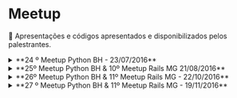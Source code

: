 # Meetup
:loudspeaker: Apresentações e códigos apresentados e disponibilizados pelos palestrantes.

<details>
<summary>**24 º Meetup Python BH - 23/07/2016**</summary>

Local: Guaja casa

**Palestras:**

[Não escale servidores, escale código!](http://slides.com/ervilis/nao-escale-servidores-escale-codigo#/)

[Introdução ao Python](https://speakerdeck.com/cassiobotaro/introducao-ao-python)

**Lightning talks**

[Python Sudeste](http://pythonsudeste.org/)

[Vim-Bootstrap](http://vim-bootstrap.com/)

[Vimbook](https://github.com/cassiobotaro/vimbook)

[exporters](https://github.com/scrapinghub/exporters)

**Outros**

[uvloop](https://github.com/MagicStack/uvloop)

</details>

<details>
<summary>**25º Meetup Python BH & 10º Meetup Rails MG  21/08/2016**</summary>

Local: Outbound Market

**Palestras:**

[Relato das minhas experiências com Mapa mental](https://www.dropbox.com/s/41fzakqlxqvo728/MapaMental.exe?dl=0)

[Introdução ao Phoenix framework](http://slides.com/arthurbragaalfredo/introducao-ao-phoenix-framework#/)

[Usando GIT LFS (Large File Storage)](http://slides.com/jeanoliveirarodrigues/git-lfs#/)

[React.js para pensar além do Ruby](http://www.slideshare.net/adimircolen/react-para-pensar-alm-do-ruby)

**Lightning talks**

[Python Sudeste](http://pythonsudeste.org/)

[Vim-Bootstrap](http://vim-bootstrap.com/)

[Vimbook](https://github.com/cassiobotaro/vimbook)

Oportunidade para freelancer django - lucararruda @ gmail

![Alda Rocha](https://github.com/pythonmg/meetup/blob/master/images/alda_rocha.png "Alda Rocha")

[SPED Auditor](http://spedauditor.com.br)

[Python Challenge](https://cassiobotaro.github.io/armadilha-de-nomes-em-variaveis-de-funcoes.html#armadilha-de-nomes-em-variaveis-de-funcoes)

Tem startup em BH? - pedalmeilda @ gmail

</details>

<details>
<summary>**26º Meetup Python BH & 11º Meetup Rails MG - 22/10/2016**</summary>

Local: Sede App Prova

**Palestras:**

[Dicas de Carreira para Desenvolvedores de Software](http://slides.com/andrealmar/dicas-carreira#/)

[Programando Robôs de Negociação para Forex](https://www.dropbox.com/s/rhj3c8b3za3yr7j/Desenvolvendo%20Bots%20para%20Forex.ppsx?dl=0)

[Tutorial Phoenix](https://speakerdeck.com/arthurbragaa/tutorial-phoenix-framework-v2)

**Lightning talks**

[Vim-Bootstrap](http://vim-bootstrap.com/)

[APP Prova](http://appprova.com.br/)

[Trailblazer](https://github.com/trailblazer/trailblazer)

[XSloc](http://www.xsloc.com/)

[Dojo Minas](https://slides.com/andrealmar/dojominas)

[Python Brasil 2016](http://slides.com/ervilis/deck-3)


</details>

<details>
<summary>**27 º Meetup Python BH & 11º Meetup Rails MG - 19/11/2016**</summary>

Local: Puc Minas

**Palestras:**

[Machine Learning com Anaconda]()

[Um Python 3 para a todos governar](https://speakerdeck.com/cassiobotaro/27o-meetup-python-mg-and-12o-meetup-rails-mg)

**Coding Dojo**

[FizzBuzz Ruby]()

</details>
